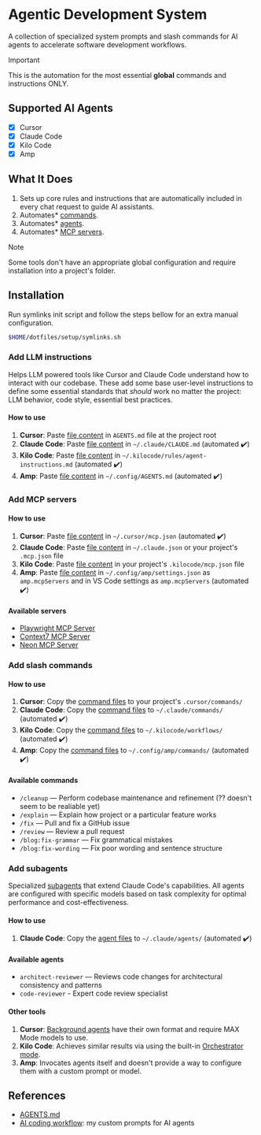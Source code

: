 # Agentic Development System

A collection of specialized system prompts and slash commands for AI agents to accelerate software development workflows.

> [!IMPORTANT]
> This is the automation for the most essential **global** commands and instructions ONLY.

## Supported AI Agents

- [x] Cursor
- [x] Claude Code
- [x] Kilo Code
- [x] Amp

## What It Does

1. Sets up core rules and instructions that are automatically included in every chat request to guide AI assistants.
2. Automates\* [commands](./commands/).
3. Automates\* [agents](./claude-code/agents/).
4. Automates\* [MCP servers](./mcp.json).

> [!NOTE]
> Some tools don't have an appropriate global configuration and require installation into a project's folder.

## Installation

Run symlinks init script and follow the steps bellow for an extra manual configuration.

```bash
$HOME/dotfiles/setup/symlinks.sh
```

### Add LLM instructions

Helps LLM powered tools like Cursor and Claude Code understand how to interact with our codebase. These add some base user-level instructions to define some essential standards that _should_ work no matter the project: LLM behavior, code style, essential best practices.

#### How to use

1. **Cursor**: Paste [file content](./agent-instructions.md) in `AGENTS.md` file at the project root
2. **Claude Code**: Paste [file content](./agent-instructions.md) in `~/.claude/CLAUDE.md` (automated ✔️)
3. **Kilo Code**: Paste [file content](./agent-instructions.md) in `~/.kilocode/rules/agent-instructions.md` (automated ✔️)
4. **Amp**: Paste [file content](./agent-instructions.md) in `~/.config/AGENTS.md` (automated ✔️)

### Add MCP servers

#### How to use

1. **Cursor**: Paste [file content](./mcp.json) in `~/.cursor/mcp.json` (automated ✔️)
2. **Claude Code**: Paste [file content](./mcp.json) in `~/.claude.json` or your project's `.mcp.json` file
3. **Kilo Code**: Paste [file content](./mcp.json) in your project's `.kilocode/mcp.json` file
4. **Amp**: Paste [file content](./mcp.json) in `~/.config/amp/settings.json` as `amp.mcpServers` and in VS Code settings as `amp.mcpServers` (automated ✔️)

#### Available servers

- [Playwright MCP Server](https://github.com/microsoft/playwright-mcp)
- [Context7 MCP Server](https://github.com/upstash/context7)
- [Neon MCP Server](https://github.com/neondatabase-labs/mcp-server-neon)

### Add slash commands

#### How to use

1. **Cursor**: Copy the [command files](./commands/) to your project's `.cursor/commands/`
2. **Claude Code**: Copy the [command files](./commands/) to `~/.claude/commands/` (automated ✔️)
3. **Kilo Code**: Copy the [command files](./commands/) to `~/.kilocode/workflows/` (automated ✔️)
4. **Amp**: Copy the [command files](./commands/) to `~/.config/amp/commands/` (automated ✔️)

#### Available commands

- `/cleanup` — Perform codebase maintenance and refinement (?? doesn't seem to be realiable yet)
- `/explain` — Explain how project or a particular feature works
- `/fix` — Pull and fix a GitHub issue
- `/review` — Review a pull request
- `/blog:fix-grammar` — Fix grammatical mistakes
- `/blog:fix-wording` — Fix poor wording and sentence structure

### Add subagents

Specialized [subagents](https://docs.anthropic.com/en/docs/claude-code/sub-agents) that extend Claude Code's capabilities. All agents are configured with specific models based on task complexity for optimal performance and cost-effectiveness.

#### How to use

1. **Claude Code**: Copy the [agent files](./claude-code/agents/) to `~/.claude/agents/` (automated ✔️)

#### Available agents

- `architect-reviewer` — Reviews code changes for architectural consistency and patterns
- `code-reviewer` - Expert code review specialist

#### Other tools

1. **Cursor**: [Background agents](https://docs.cursor.com/en/background-agent) have their own format and require MAX Mode models to use.
2. **Kilo Code**: Achieves similar results via using the built-in [Orchestrator mode](https://kilocode.ai/docs/basic-usage/orchestrator-mode).
3. **Amp**: Invocates agents itself and doesn't provide a way to configure them with a custom prompt or model.

## References

- [AGENTS.md](https://agents.md/)
- [AI coding workflow](https://github.com/nicksp/ai-coding-worflow): my custom prompts for AI agents
